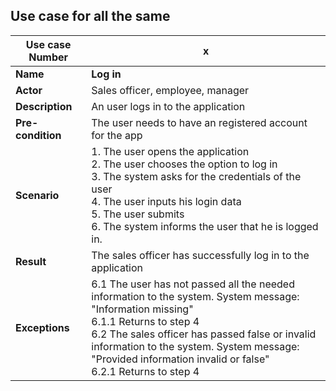 ## Use case for all the same

|Use case Number|x|
| --- | --- |
| **Name** | **Log in** |
| **Actor** | Sales officer, employee, manager |
| **Description** | An user logs in to the application |
| **Pre-condition** | The user needs to have an registered account for the app |
| **Scenario** |1. The user opens the application </br>2. The user chooses the option to log in </br>3. The system asks for the credentials of the user </br>4. The user inputs his login data </br> 5. The user submits </br>6. The system informs the user that he is logged in. </br>|
| **Result** | The sales officer has successfully log in to the application |
| **Exceptions** | 6.1 The user has not passed all the needed information to the system.  System message: &quot;Information missing&quot; </br> 6.1.1 Returns to step 4 </br> 6.2 The sales officer has passed false or invalid information to the system. System message: &quot;Provided information invalid or false&quot; </br> 6.2.1 Returns to step 4 |Test 
